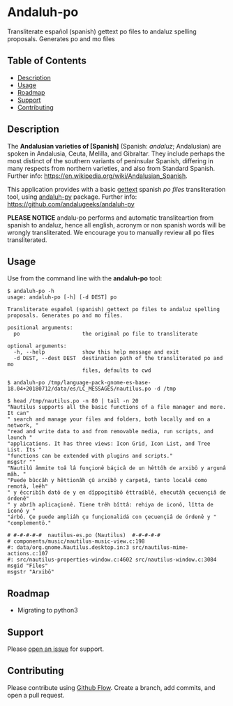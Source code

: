 # Andaluh-po

Transliterate español (spanish) gettext po files to andaluz spelling proposals. Generates po and mo files

## Table of Contents

- [Description](#description)
- [Usage](#usage)
- [Roadmap](#roadmap)
- [Support](#support)
- [Contributing](#contributing)

## Description

The **Andalusian varieties of [Spanish]** (Spanish: *andaluz*; Andalusian) are spoken in Andalusia, Ceuta, Melilla, and Gibraltar. They include perhaps the most distinct of the southern variants of peninsular Spanish, differing in many respects from northern varieties, and also from Standard Spanish. Further info: https://en.wikipedia.org/wiki/Andalusian_Spanish.

This application provides with a basic [gettext](https://www.gnu.org/software/gettext/) spanish *po files* transliteration tool, using [andaluh-py](https://github.com/andalugeeks/andaluh-py) package. Further info: https://github.com/andalugeeks/andaluh-py

**PLEASE NOTICE** andalu-po performs and automatic transliteartion from spanish to andaluz, hence all english, acronym or non spanish words will be wrongly transliterated. We encourage you to manually review all po files transliterated.

## Usage

Use from the command line with the **andaluh-po** tool:

```
$ andaluh-po -h
usage: andaluh-po [-h] [-d DEST] po

Transliterate español (spanish) gettext po files to andaluz spelling
proposals. Generates po and mo files.

positional arguments:
  po                    the original po file to transliterate

optional arguments:
  -h, --help            show this help message and exit
  -d DEST, --dest DEST  destination path of the transliterated po and mo
                        files, defaults to cwd

$ andaluh-po /tmp/language-pack-gnome-es-base-18.04+20180712/data/es/LC_MESSAGES/nautilus.po -d /tmp

$ head /tmp/nautilus.po -n 80 | tail -n 20
"Nautilus supports all the basic functions of a file manager and more. It can"
" search and manage your files and folders, both locally and on a network, "
"read and write data to and from removable media, run scripts, and launch "
"applications. It has three views: Icon Grid, Icon List, and Tree List. Its "
"functions can be extended with plugins and scripts."
msgstr ""
"Nautilû âmmite toâ lâ funçionê báçicâ de un hêttôh de arxibô y argunâ mâh. "
"Puede bûccâh y hêttionâh çû arxibô y carpetâ, tanto localê como remotâ, leêh"
" y êccribîh datô de y en dîppoçitibô êttraíblê, ehecutâh çecuençiâ de órdenê"
" y abrîh aplicaçionê. Tiene trêh bîttâ: rehiya de iconô, lîtta de iconô y "
"árbô. Çe puede ampliâh çu funçionalidá con çecuençiâ de órdenê y "
"complementô."

# #-#-#-#-#  nautilus-es.po (Nautilus)  #-#-#-#-#
# components/music/nautilus-music-view.c:198
#: data/org.gnome.Nautilus.desktop.in:3 src/nautilus-mime-actions.c:107
#: src/nautilus-properties-window.c:4602 src/nautilus-window.c:3084
msgid "Files"
msgstr "Arxibô"
``` 

## Roadmap

* Migrating to python3

## Support

Please [open an issue](https://github.com/andalugeeks/andaluh-po/issues/new) for support.

## Contributing

Please contribute using [Github Flow](https://guides.github.com/introduction/flow/). Create a branch, add commits, and open a pull request.
